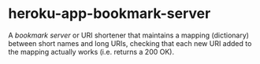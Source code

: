 # heroku-app-bookmark-server
A *bookmark server* or URI shortener that maintains a mapping (dictionary) between short names and long URIs, checking that each new URI added to the mapping actually works (i.e. returns a 200 OK).
